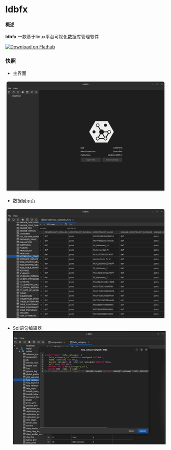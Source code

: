 # ldbfx

#### 概述

**ldbfx** 一款基于linux平台可视化数据库管理软件

<a href='https://flathub.org/apps/details/cn.navclub.ldbfx'><img width='240' alt='Download on Flathub' src='https://flathub.org/assets/badges/flathub-badge-i-en.png'/></a>


### 快照

+ 主界面

![Load fail](SNAPSHOT/home.png)

+ 数据展示页

![Load fail](SNAPSHOT/main.png)

+ Sql语句编辑器
  ![Load fail](SNAPSHOT/ddl.png)
